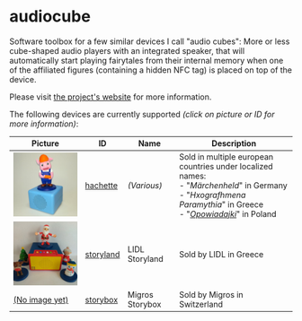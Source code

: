 # audiocube

Software toolbox for a few similar devices I call "audio cubes": More or less cube-shaped audio players with an integrated speaker, that will automatically start playing fairytales from their internal memory when one of the affiliated figures (containing a hidden NFC tag) is placed on top of the device.

Please visit [the project's website](https://oyooyo.github.io/audiocube) for more information.

The following devices are currently supported *(click on picture or ID for more information)*:

Picture | ID | Name | Description
--- | --- | --- | ---
[![](docs/devices/hachette/image-0001-256x256.jpg)](docs/devices/hachette/) | [hachette](docs/devices/hachette/) | *(Various)* | Sold in multiple european countries under localized names:<br />- "*Märchenheld*" in Germany<br />- "*Hxografhmena Paramythia*" in Greece<br />- "*[Opowiadajki](https://opowiadajki.pl/)*" in Poland
[![](docs/devices/storyland/image-0001-256x256.jpg)](docs/devices/storyland/) | [storyland](docs/devices/storyland/) | LIDL Storyland | Sold by LIDL in Greece
[(No image yet)](docs/devices/storybox/) | [storybox](docs/devices/storybox/) | Migros Storybox | Sold by Migros in Switzerland
